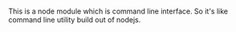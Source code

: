 ### 

This is a node module which is command line interface. So it's like command line utility build out of nodejs.
